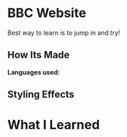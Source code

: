 # BBC Website
Best way to learn is to jump in and try! 


## How Its Made 

**Languages used:**



## Styling Effects



# What I Learned